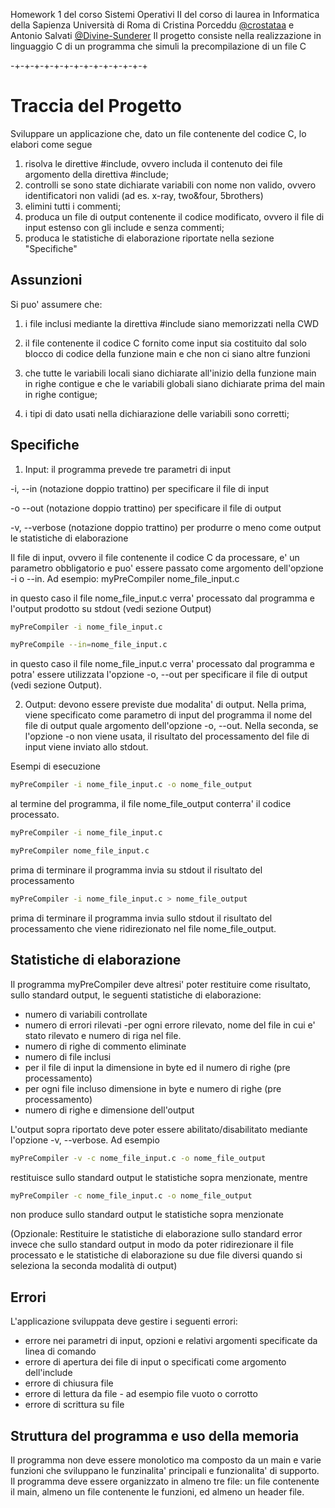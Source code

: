 Homework 1 del corso Sistemi Operativi II del corso di laurea in Informatica della Sapienza Università di Roma
di Cristina Porceddu [@crostataa](https://github.com/crostataa) e Antonio Salvati [@Divine-Sunderer](https://github.com/Divine-Sunderer)
Il progetto consiste nella realizzazione in linguaggio C di un programma che simuli la precompilazione di un file C

-+-+-+-+-+-+-+-+-+-+-+-+-+-+
# Traccia del Progetto
Sviluppare un applicazione che, dato un file contenente del codice C, lo elabori come segue
1) risolva le direttive #include, ovvero includa il contenuto dei file argomento della direttiva #include;
2) controlli se sono state dichiarate variabili con nome non valido, ovvero identificatori non validi (ad es. x-ray, two&four, 5brothers)
3) elimini tutti i commenti;
4) produca un file di output contenente il codice modificato, ovvero il file di input estenso con gli include e senza commenti;
5) produca le statistiche di elaborazione riportate nella sezione "Specifiche"

## Assunzioni
Si puo' assumere che:

1) i file inclusi mediante la direttiva #include siano memorizzati nella CWD

2) il file contenente il codice C fornito come input sia costituito dal solo blocco di codice della funzione main e che non ci siano altre funzioni

3) che tutte le variabili locali siano dichiarate all'inizio della funzione main in righe contigue e che le variabili globali siano dichiarate prima del main in righe contigue;

4) i tipi di dato usati nella dichiarazione delle variabili sono corretti;

## Specifiche

1) Input: il programma prevede tre parametri di input

-i, --in (notazione doppio trattino) per specificare il file di input

-o --out (notazione doppio trattino) per specificare il file di output

-v, --verbose (notazione doppio trattino) per produrre o meno come output le statistiche di elaborazione

Il file di input, ovvero il file contenente il codice C da processare, e' un parametro obbligatorio e puo' essere passato come argomento dell'opzione -i o --in. Ad esempio:
myPreCompiler nome_file_input.c

in questo caso il file nome_file_input.c verra' processato dal programma e l'output prodotto su stdout (vedi sezione Output)

```bash
myPreCompiler -i nome_file_input.c 
```
```bash
myPreCompile --in=nome_file_input.c
```
in questo caso il file nome_file_input.c verra' processato dal programma e potra' essere utilizzata l'opzione -o, --out per specificare il file di output (vedi sezione Output).

2) Output: devono essere previste due modalita' di output. 
Nella prima, viene specificato come parametro di input del programma il nome del file di output quale argomento dell'opzione -o, --out.
Nella seconda, se l'opzione -o non viene usata, il risultato del processamento del file di input viene inviato allo stdout.

Esempi di esecuzione
```bash
myPreCompiler -i nome_file_input.c -o nome_file_output
```
al termine del programma, il file nome_file_output conterra' il codice processato.
```bash
myPreCompiler -i nome_file_input.c
```
```bash
myPreCompiler nome_file_input.c
```
prima di terminare il programma invia su stdout il risultato del processamento
```bash
myPreCompiler -i nome_file_input.c > nome_file_output
```
prima di terminare il programma invia sullo stdout il risultato del processamento che viene ridirezionato nel file nome_file_output.

## Statistiche di elaborazione
Il programma myPreCompiler deve altresi' poter restituire come risultato, sullo standard output, le seguenti statistiche di elaborazione:

- numero di variabili controllate
- numero di errori rilevati
-per ogni errore rilevato, nome del file in cui e' stato rilevato e numero di riga nel file. 
- numero di righe di commento eliminate
- numero di file inclusi
- per il file di input la dimensione in byte ed il numero di righe (pre processamento)
- per ogni file incluso dimensione in byte e numero di righe (pre processamento)
- numero di righe e dimensione dell'output

L'output sopra riportato deve poter essere abilitato/disabilitato mediante l'opzione -v, --verbose. Ad esempio
```bash
myPreCompiler -v -c nome_file_input.c -o nome_file_output
```
restituisce sullo standard output le statistiche sopra menzionate, mentre 
```bash
myPreCompiler -c nome_file_input.c -o nome_file_output
```
non produce sullo standard output le statistiche sopra menzionate

(Opzionale: Restituire le statistiche di elaborazione sullo standard error invece che sullo 
standard output in modo da poter ridirezionare il file processato e le statistiche di 
elaborazione su due file diversi quando si seleziona la seconda modalità di output)

## Errori
L'applicazione sviluppata deve gestire i seguenti errori:
- errore nei parametri di input, opzioni e relativi argomenti specificate da linea di comando
- errore di apertura dei file di input o specificati come argomento dell'include
- errore di chiusura file
- errore di lettura da file - ad esempio file vuoto o corrotto
- errore di scrittura su file
  
## Struttura del programma e uso della memoria
Il programma non deve essere monolotico ma composto da un main e varie funzioni che sviluppano le funzinalita' principali e funzionalita' di supporto.
Il programma deve essere organizzato in almeno tre file: un file contenente il main, almeno un file contenente le funzioni, ed almeno un header file.
